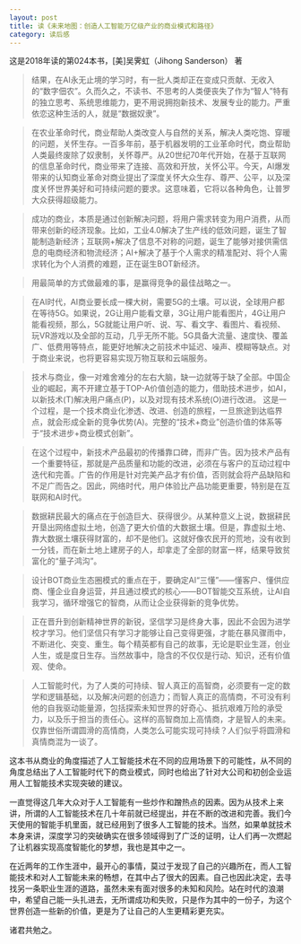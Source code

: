 ```yaml
---
layout: post
title: 读《未来地图：创造人工智能万亿级产业的商业模式和路径》
category: 读后感
---
```

这是2018年读的第024本书，[美]吴霁虹（Jihong Sanderson） 著

>结果，在AI永无止境的学习时，有一批人类却正在变成只贡献、无收入的“数字佃农”。久而久之，不读书、不思考的人类便丧失了作为“智人”特有的独立思考、系统思维能力，更不用说拥抱新技术、发展专业的能力。严重依恋这种生活的人，就是“数据奴隶”。

>在农业革命时代，商业帮助人类改变人与自然的关系，解决人类吃饱、穿暖的问题，关怀生存。一百多年前，基于机器发明的工业革命时代，商业帮助人类最终废除了奴隶制，关怀尊严。从20世纪70年代开始，在基于互联网的信息革命时代，商业带来了连接、高效和开放，关怀公平。今天，AI爆发带来的认知商业革命对商业提出了深度关怀大众生存、尊严、公平，以及深度关怀世界美好和可持续问题的要求。这意味着，它将以各种角色，让普罗大众获得超级能力。

>成功的商业，本质是通过创新解决问题，将用户需求转变为用户消费，从而带来创新的经济现象。比如，工业4.0解决了生产线的低效问题，诞生了智能制造新经济；互联网+解决了信息不对称的问题，诞生了能够对接供需信息的电商经济和物流经济；AI+解决了基于个人需求的精准配对、将个人需求转化为个人消费的难题，正在诞生BOT新经济。

>用最简单的方式做最难的事，是赢得竞争的最佳战略之一。

>在AI时代，AI商业要长成一棵大树，需要5G的土壤。可以说，全球用户都在等待5G。如果说，2G让用户能看文章，3G让用户能看图片，4G让用户能看视频，那么，5G就能让用户听、说、写、看文字、看图片、看视频、玩VR游戏以及全部的互动，几乎无所不能。5G具备大流量、速度快、覆盖广、低费用等特点，能更好地解决之前技术中延迟、噪声、模糊等缺点。对于商业来说，也将更容易实现万物互联和云端服务。

>技术与商业，像一对难舍难分的左右大脑，缺一边就等于缺了全部。中国企业的崛起，离不开建立基于TOP-A价值创造的能力，借助技术进步，如AI，以新技术(T)解决用户痛点(P)，以及对现有技术系统(O)进行改进。
这是一个过程，是一个技术商业化渗透、改进、创造的旅程，一旦旅途到达临界点，就会形成全新的竞争优势(A)。完整的“技术+商业”创造价值的体系等于“技术进步+商业模式创新”。

>在这个过程中，新技术产品最初的传播靠口碑，而非广告。因为技术产品有一个重要特征，那就是产品质量和功能的改进，必须在与客户的互动过程中迭代和完善。广告的作用是针对完美产品才有价值，否则就会将产品缺陷和不足广而告之。因此，网络时代，用户体验比产品功能更重要，特别是在互联网和AI时代。

>数据耕民最大的痛点在于创造巨大、获得很少。从某种意义上说，数据耕民开垦出网络虚拟土地，创造了更大价值的大数据土壤。但是，靠虚拟土地、靠大数据土壤获得财富的，却不是他们。这就好像农民开的荒地，没有收到一分钱，而在新土地上建房子的人，却拿走了全部的财富一样，结果导致贫富化的“量子鸿沟”。

>设计BOT商业生态圈模式的重点在于，要确定AI“三懂”——懂客户、懂供应商、懂企业自身运营，并且通过模式的核心——BOT智能交互系统，让AI自我学习，循环增强它的智商，从而让企业获得新的竞争优势。

>正在晋升到创新精神世界的新锐，坚信学习是终身大事，因此不会因为进学校才学习。他们坚信只有学习才能够让自己变得更强，才能在暴风骤雨中，不断进化、突变、重生。每个精英都有自己的故事，无论是职业生涯，创业人生，或是度日生存。当然故事中，隐含的不仅仅是行动、知识，还有价值观、使命。

>人工智能时代，为了人类的可持续、智人真正的高智商，必须要有一定的数学和逻辑基础，以及解决问题的创造力；而智人真正的高情商，不可没有利他的自我驱动能量源，包括探索未知世界的好奇心、抵抗艰难万险的承受力，以及乐于担当的责任心。这样的高智商加上高情商，才是智人的未来。仅靠世俗所谓圆滑的高情商，人类怎么可能实现可持续？人们似乎将圆滑和真情商混为一谈了。

这本书从商业的角度描述了人工智能技术在不同的应用场景下的可能性，从不同的角度总结出了人工智能时代下的商业模式，同时也给出了针对大公司和初创企业运用人工智能技术实现突破的建议。

一直觉得这几年大众对于人工智能有一些炒作和蹭热点的因素。因为从技术上来讲，所谓的人工智能技术在几十年前就已经提出，并在不断的改进和完善。我们今天使用的智能手机里面，就已经用到了很多人工智能的技术。当然，如果单就技术本身来讲，深度学习的突破确实在很多领域得到了广泛的证明，让人们再一次燃起了让机器实现高度智能化的梦想，我也是其中之一。

在近两年的工作生涯中，最开心的事情，莫过于发现了自己的兴趣所在，而人工智能技术和对人工智能未来的畅想，在其中占了很大的因素。自己也因此决定，去寻找另一条职业生涯的道路，虽然未来有面对很多的未知和风险。站在时代的浪潮中，希望自己能一头扎进去，无所谓成功和失败，只是作为其中的一份子，为这个世界创造一些新的价值，更是为了让自己的人生更精彩更充实。

诸君共勉之。